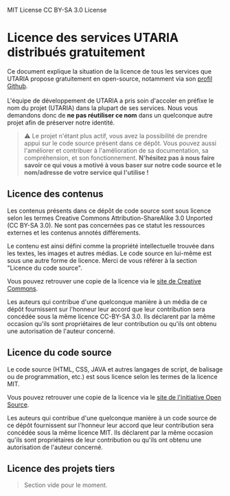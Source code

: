 MIT License
CC BY-SA 3.0 License

# Licence des services UTARIA distribués gratuitement

Ce document explique la situation de la licence de tous les services que UTARIA propose gratuitement en open-source, notamment via son [profil Github](https://github.com/Utaria). \
\
L'équipe de développement de UTARIA a pris soin d'accoler en préfixe le nom du projet (UTARIA) dans la plupart de ses services. Nous vous demandons donc de **ne pas réutiliser ce nom** dans un quelconque autre projet afin de préserver notre identité.

>
> :warning: Le projet n'étant plus actif, vous avez la possibilité de prendre appui sur le code source présent dans ce dépôt. Vous pouvez aussi l'améliorer et contribuer à l'amélioration de sa documentation, sa compréhension, et son fonctionnement. **N'hésitez pas à nous faire savoir ce qui vous a motivé à vous baser sur notre code source et le nom/adresse de votre service qui l'utilise !**
>


## Licence des contenus

Les contenus présents dans ce dépôt de code source sont sous licence selon les termes Creative Commons Attribution-ShareAlike 3.0 Unported (CC BY-SA 3.0). Ne sont pas concernées pas ce statut les ressources externes et les contenus annotés différements.

Le contenu est ainsi défini comme la propriété intellectuelle trouvée dans les textes, les images et autres médias. Le code source en lui-même est sous une autre forme de licence. Merci de vous référer à la section "Licence du code source".

Vous pouvez retrouver une copie de la licence via le [site de Creative Commons](https://creativecommons.org/licenses/by-sa/3.0/legalcode). 

Les auteurs qui contribue d'une quelconque manière à un média de ce dépôt fournissent sur l'honneur leur accord que leur contribution sera concédée sous la même licence CC-BY-SA 3.0.
Ils déclarent par la même occasion qu'ils sont propriétaires de leur contribution ou qu'ils ont obtenu une autorisation de l'auteur concerné.


## Licence du code source

Le code source (HTML, CSS, JAVA et autres langages de script, de balisage ou de programmation, etc.) est sous licence selon les termes de la licence MIT.

Vous pouvez retrouver une copie de la licence via le [site de l'initiative Open Source](https://opensource.org/licenses/MIT).

Les auteurs qui contribue d'une quelconque manière à un code source de ce dépôt fournissent sur l'honneur leur accord que leur contribution sera concédée sous la même licence MIT.
Ils déclarent par la même occasion qu'ils sont propriétaires de leur contribution ou qu'ils ont obtenu une autorisation de l'auteur concerné.

## Licence des projets tiers

> Section vide pour le moment.
